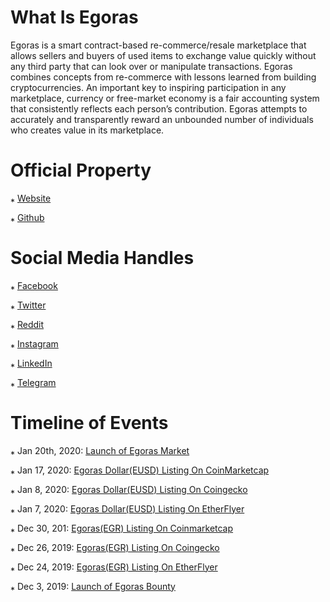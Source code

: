 # What Is Egoras

Egoras is a smart contract-based re-commerce/resale marketplace that allows sellers and buyers of used items to exchange value quickly without any third party that can look over or manipulate transactions. Egoras combines concepts from re-commerce with lessons learned from building cryptocurrencies. An important key to inspiring participation in any marketplace, currency or free-market economy is a fair accounting system that consistently reflects each person’s contribution. Egoras attempts to accurately and transparently reward an unbounded number of individuals who creates value in its marketplace.

# Official Property
&#8270; <a href="https://www.egoras.com">Website</a>

&#8270; <a href="https://github.com/EgorasMarket/">Github</a>

# Social Media Handles
&#8270; <a href="https://facebook.com/egorasmarket">Facebook</a>

&#8270; <a href="https://twitter.com/egorasmarket">Twitter</a>

&#8270; <a href="https://reddit.com/r/egoras">Reddit</a>

&#8270; <a href="https://instagram.com/egorasofficial">Instagram</a>

&#8270; <a href="https://www.linkedin.com/company/egorasmarket/">LinkedIn</a>

&#8270; <a href="https://t.me/egorasmarket">Telegram</a>

# Timeline of Events

&#8270; Jan 20th, 2020: <a href="https://twitter.com/egorasmarket/status/1213965387026640897">Launch of Egoras Market</a>
  
&#8270; Jan 17, 2020: <a href="https://twitter.com/CoinMarketCap/status/1217979656042958849">Egoras Dollar(EUSD) Listing On CoinMarketcap</a>
 
&#8270; Jan 8, 2020: <a href="https://twitter.com/egorasmarket/status/1214777964673601537">Egoras Dollar(EUSD) Listing On Coingecko</a>
  
&#8270; Jan 7, 2020: <a href="https://twitter.com/etherflyercom/status/1214441605484036096">Egoras Dollar(EUSD) Listing On EtherFlyer</a>

&#8270; Dec 30, 201: <a href="https://twitter.com/egorasmarket/status/1211476174024646657">Egoras(EGR) Listing On Coinmarketcap</a>

&#8270; Dec 26, 2019: <a href="https://twitter.com/egorasmarket/status/1210245807510831104">Egoras(EGR) Listing On Coingecko</a>

&#8270; Dec 24, 2019: <a href="https://twitter.com/etherflyercom/status/1209346522741006337">Egoras(EGR) Listing On EtherFlyer</a>

&#8270; Dec 3, 2019: <a href="https://twitter.com/egorasmarket/status/1201669028105850881">Launch of Egoras Bounty</a>


